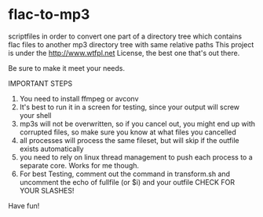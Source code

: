 # flac-to-mp3
scriptfiles in order to convert one part of a directory tree which contains flac files to another mp3 directory tree with same relative paths
This project is under the http://www.wtfpl.net License, the best one that's out there.

Be sure to make it meet your needs.

IMPORTANT STEPS

1. You need to install ffmpeg or avconv
2. It's best to run it in a screen for testing, since your output will screw your shell
3. mp3s will not be overwritten, so if you cancel out, you might end up with corrupted files, so make sure you know at what files you cancelled
4. all processes will process the same fileset, but will skip if the outfile exists automatically
5. you need to rely on linux thread management to push each process to a separate core. Works for me though.
6. For best Testing, comment out the command in transform.sh and uncomment the echo of fullfile (or $i) and your outfile
   CHECK FOR YOUR SLASHES!
   
Have fun!
